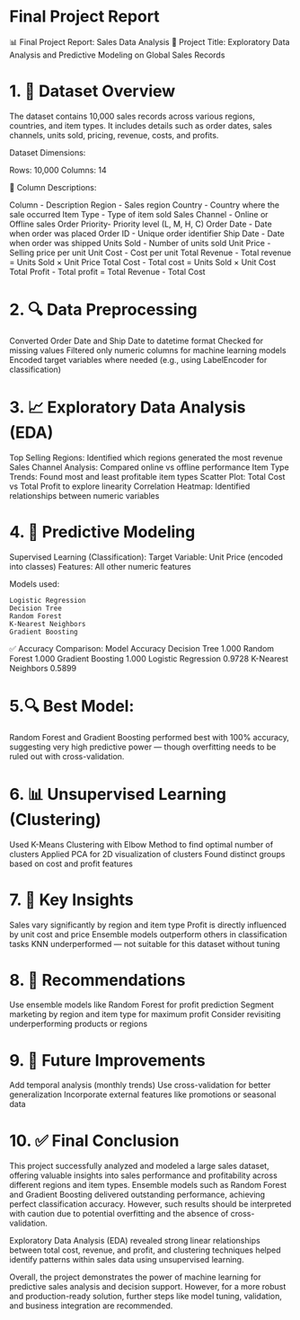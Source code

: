 # Final Project Report

📊 Final Project Report: Sales Data Analysis 
📝 Project Title: Exploratory Data Analysis and Predictive Modeling on Global Sales Records
# 1. 📁 Dataset Overview

The dataset contains 10,000 sales records across various regions, countries, and item types. It includes details such as order dates, sales channels, units sold, pricing, revenue, costs, and profits.

Dataset Dimensions:

Rows: 10,000 Columns: 14

📌 Column Descriptions:

Column - Description 
Region - Sales region 
Country - Country where the sale occurred 
Item Type - Type of item sold 
Sales Channel - Online or Offline sales 
Order Priority- Priority level (L, M, H, C) 
Order Date - Date when order was placed 
Order ID - Unique order identifier 
Ship Date - Date when order was shipped 
Units Sold - Number of units sold 
Unit Price - Selling price per unit 
Unit Cost - Cost per unit 
Total Revenue - Total revenue = Units Sold × Unit Price 
Total Cost - Total cost = Units Sold × Unit Cost 
Total Profit - Total profit = Total Revenue - Total Cost

# 2. 🔍 Data Preprocessing

Converted Order Date and Ship Date to datetime format Checked for missing values Filtered only numeric columns for machine learning models Encoded target variables where needed (e.g., using LabelEncoder for classification)
# 3. 📈 Exploratory Data Analysis (EDA)

Top Selling Regions: Identified which regions generated the most revenue Sales Channel Analysis: Compared online vs offline performance Item Type Trends: Found most and least profitable item types Scatter Plot: Total Cost vs Total Profit to explore linearity Correlation Heatmap: Identified relationships between numeric variables
# 4. 🧠 Predictive Modeling

Supervised Learning (Classification): Target Variable: Unit Price (encoded into classes) Features: All other numeric features

Models used:

    Logistic Regression
    Decision Tree
    Random Forest
    K-Nearest Neighbors
    Gradient Boosting

✅ Accuracy Comparison: Model Accuracy Decision Tree 1.000 Random Forest 1.000 Gradient Boosting 1.000 Logistic Regression 0.9728 K-Nearest Neighbors 0.5899

# 5.🔍 Best Model:

Random Forest and Gradient Boosting performed best with 100% accuracy, suggesting very high predictive power — though overfitting needs to be ruled out with cross-validation.
# 6. 📊 Unsupervised Learning (Clustering)

Used K-Means Clustering with Elbow Method to find optimal number of clusters Applied PCA for 2D visualization of clusters Found distinct groups based on cost and profit features
# 7. 🎯 Key Insights

Sales vary significantly by region and item type Profit is directly influenced by unit cost and price Ensemble models outperform others in classification tasks KNN underperformed — not suitable for this dataset without tuning
# 8. 📌 Recommendations

Use ensemble models like Random Forest for profit prediction Segment marketing by region and item type for maximum profit Consider revisiting underperforming products or regions
# 9. 📁 Future Improvements

Add temporal analysis (monthly trends) Use cross-validation for better generalization Incorporate external features like promotions or seasonal data
# 10. ✅ Final Conclusion

This project successfully analyzed and modeled a large sales dataset, offering valuable insights into sales performance and profitability across different regions and item types. Ensemble models such as Random Forest and Gradient Boosting delivered outstanding performance, achieving perfect classification accuracy. However, such results should be interpreted with caution due to potential overfitting and the absence of cross-validation.

Exploratory Data Analysis (EDA) revealed strong linear relationships between total cost, revenue, and profit, and clustering techniques helped identify patterns within sales data using unsupervised learning.

Overall, the project demonstrates the power of machine learning for predictive sales analysis and decision support. However, for a more robust and production-ready solution, further steps like model tuning, validation, and business integration are recommended.
